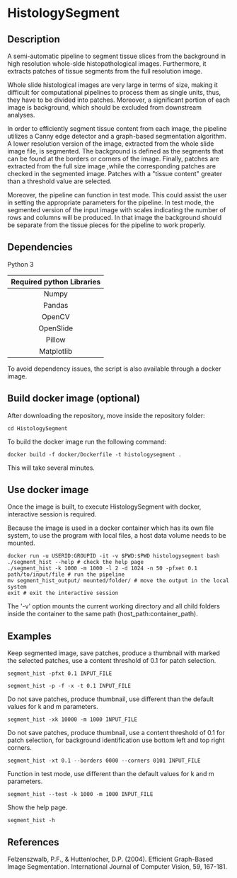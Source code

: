 # HistologySegment

## Description

A semi-automatic pipeline to segment tissue slices from the background in high resolution whole-slde histopathological images. Furthermore, it extracts patches of tissue segments from the full resolution image. 

Whole slide histological images are very large in terms of size, making it difficult for computational pipelines to process them as single units, thus, they have to be divided into patches. Moreover, a significant portion of each image is background, which should be excluded from downstream analyses. 
    
In order to efficiently segment tissue content from each image, the pipeline utilizes a Canny edge detector and a graph-based segmentation algorithm. A lower resolution version of the image, extracted from the whole slide image file, is segmented. The background is defined as the segments that can be found at the borders or corners of the image. Finally, patches are extracted from the full size image ,while the corresponding patches are checked in the segmented image. Patches with a "tissue content" greater than a threshold value are selected.

Moreover, the pipeline can function in test mode. This could assist the user in setting the appropriate parameters for the pipeline. In test mode, the segmented version of the input image with scales indicating the number of rows and columns will be produced. In that image the background should be separate from the tissue pieces for the pipeline to work properly. 

## Dependencies

Python 3

| Required python Libraries |
|:-------------------------:|
| Numpy                     |
| Pandas                    |
| OpenCV                    |
| OpenSlide                 |
| Pillow                    |
| Matplotlib                | 

To avoid dependency issues, the script is also available through a docker image.

## Build docker image (optional)

After downloading the repository, move inside the repository folder:

```shell
cd HistologySegment
```

To build the docker image run the following command:

```shell
docker build -f docker/Dockerfile -t histologysegment .
```

This will take several minutes.

## Use docker image

Once the image is built, to execute HistologySegment with docker, interactive session is required.

Because the image is used in a docker container which has its own file system, to use the program with local files, a host data volume needs to be mounted.


```shell
docker run -u USERID:GROUPID -it -v $PWD:$PWD histologysegment bash
./segment_hist --help # check the help page
./segment_hist -k 1000 -m 1000 -l 2 -d 1024 -n 50 -pfxet 0.1 path/to/input/file # run the pipeline
mv segment_hist_output/ mounted/folder/ # move the output in the local system
exit # exit the interactive session
```
The '-v' option mounts the current working directory and all child folders inside the container to the same path (host_path:container_path).


## Examples


Keep segmented image, save patches, produce a thumbnail with marked the selected patches, use a content threshold of 0.1 for patch selection.
    
```
segment_hist -pfxt 0.1 INPUT_FILE

segment_hist -p -f -x -t 0.1 INPUT_FILE
```    
    
Do not save patches, produce thumbnail, use different than the default values for k and m parameters.

```
segment_hist -xk 10000 -m 1000 INPUT_FILE
```
Do not save patches, produce thumbnail, use a content threshold of 0.1 for patch selection, for background identification use bottom left and top right corners.
    
```
segment_hist -xt 0.1 --borders 0000 --corners 0101 INPUT_FILE
```

Function in test mode, use different than the default values for k and m parameters.
    
```
segment_hist --test -k 1000 -m 1000 INPUT_FILE
```

Show the help page.

```
segment_hist -h
```

## References

Felzenszwalb, P.F., & Huttenlocher, D.P. (2004). Efficient Graph-Based Image Segmentation. International Journal of Computer Vision, 59, 167-181.
